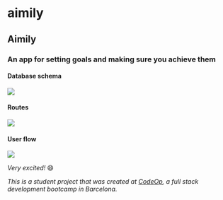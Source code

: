# aimily

## **Aimily**

### An app for setting goals and making sure you achieve them

#### Database schema

![](/database_schema.jpg)

#### Routes

![](/routes_plan.png)

#### User flow

![](/user_flow.jpg)

_Very excited!_
:smile:

_This is a student project that was created at [CodeOp](http://codeop.tech), a full stack development bootcamp in Barcelona._
